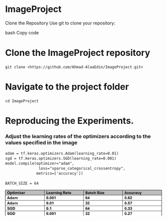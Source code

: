 # ImageProject

Clone the Repository
Use git to clone your repository:

bash
Copy code
# Clone the ImageProject repository
`git clone <https://github.com/Ahmad-AlaaEdin/ImageProject.git>`

# Navigate to the project folder
`cd ImageProject`

# Reproducing the Experiments.
### Adjust the learning rates of the optimizers according to the values specified in the image
```
adam = tf.keras.optimizers.Adam(learning_rate=0.01)
sgd = tf.keras.optimizers.SGD(learning_rate=0.001)
model.compile(optimizer="adam",
               loss="sparse_categorical_crossentropy",
              metrics=['accuracy'])

BATCH_SIZE = 64
```


![](data.png)
